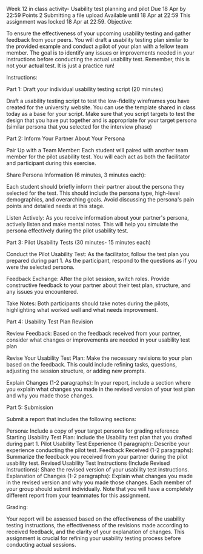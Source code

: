 Week 12 in class activity- Usability test planning and pilot
Due 18 Apr by 22:59 Points 2 Submitting a file upload Available until 18 Apr at 22:59
This assignment was locked 18 Apr at 22:59.
Objective: 

To ensure the effectiveness of your upcoming usability testing and gather feedback from your peers. You will draft a usability testing plan similar to the provided example and conduct a pilot of your plan with a fellow team member. The goal is to identify any issues or improvements needed in your instructions before conducting the actual usability test. Remember, this is not your actual test. It is just a practice run!

 

Instructions:

Part 1: Draft your individual usability testing script (20 minutes)

Draft a usability testing script to test the low-fidelity wireframes you have created for the university website. You can use the template shared in class today as a base for your script. Make sure that you script targets to test the design that you have put together and is appropriate for your target persona (similar persona that you selected for the interview phase)

 

Part 2: Inform Your Partner About Your Persona

Pair Up with a Team Member: Each student will paired with another team member for the pilot usability test. You will each act as both the facilitator and participant during this exercise.

Share Persona Information (6 minutes, 3 minutes each): 

Each student should briefly inform their partner about the persona they selected for the test. This should include the persona type, high-level demographics, and overarching goals. Avoid discussing the persona's pain points and detailed needs at this stage.

Listen Actively: As you receive information about your partner's persona, actively listen and make mental notes. This will help you simulate the persona effectively during the pilot usability test.

 

Part 3: Pilot Usability Tests (30 minutes- 15 minutes each)

Conduct the Pilot Usability Test: As the facilitator, follow the test plan you prepared during part 1. As the participant, respond to the questions as if you were the selected persona.

Feedback Exchange: After the pilot session, switch roles. Provide constructive feedback to your partner about their test plan, structure, and any issues you encountered.

Take Notes: Both participants should take notes during the pilots, highlighting what worked well and what needs improvement.

 

Part 4: Usability Test Plan Revision

Review Feedback: Based on the feedback received from your partner, consider what changes or improvements are needed in your usability test plan

Revise Your Usability Test Plan: Make the necessary revisions to your plan based on the feedback. This could include refining tasks, questions, adjusting the session structure, or adding new prompts.

Explain Changes (1-2 paragraphs): In your report, include a section where you explain what changes you made in the revised version of your test plan and why you made those changes.

 

Part 5: Submission

Submit a report that includes the following sections:

Persona: Include a copy of your target persona for grading reference
Starting Usability Test Plan: Include the Usability test plan that you drafted during part 1.
Pilot Usability Test Experience (1 paragraph): Describe your experience conducting the pilot test.
Feedback Received (1-2 paragraphs): Summarize the feedback you received from your partner during the pilot usability test.
Revised Usability Test Instructions (Include Revised Instructions): Share the revised version of your usability test instructions.
Explanation of Changes (1-2 paragraphs): Explain what changes you made in the revised version and why you made those changes.
Each member of your group should submit individually. Note that you will have a completely different report from your teammates for this assignment.

 

Grading:

Your report will be assessed based on the effectiveness of the usability testing instructions, the effectiveness of the revisions made according to received feedback, and the clarity of your explanation of changes. This assignment is crucial for refining your usability testing process before conducting actual sessions.


